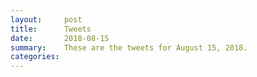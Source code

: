 ```yaml
---
layout:     post
title:      Tweets
date:       2018-08-15
summary:    These are the tweets for August 15, 2018.
categories:
---
```


